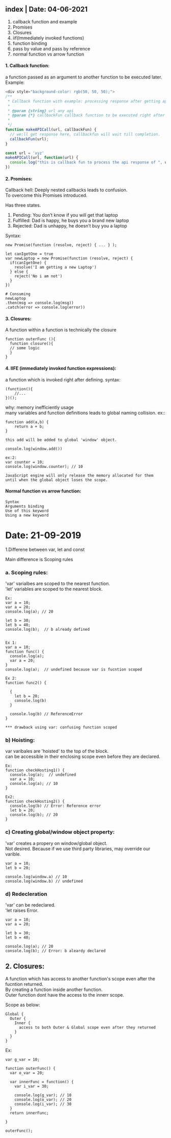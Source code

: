 ## index | Date: 04-06-2021
1.  callback function and example
2.  Promises
3.  Closures
4.  iif(Immediately invoked functions)
5.  function binding
6.  pass by value and pass by reference
7.  normal function vs arrow function



#### 1. Callback function:
  a function passed as an argument to another function to be executed later.  
Example:  
```javascript
<div style="background-color: rgb(50, 50, 50);">
/**
 * Callback function with example: processing response after getting api response
 *
 * @param {string} url any api
 * @param {*} callbackFun callback function to be executed right after main one
 * 
 */
function makeAPICall(url, callbackFun) {
  // we;ll get response here, callbackfun will wait till completion.
  callbackFun(url);
}

const url = 'xyz'
makeAPICall(url, function(url) {
  console.log("this is callback fun to process the api response of ", url)
})
```

#### 2. Promises:  
Callback hell: Deeply nested callbacks leads to confusion.  
To overcome this Promises introduced.  

Has three states.  
1. Pending: You don’t know if you will get that laptop
2. Fulfilled: Dad is happy, he buys you a brand new laptop
3. Rejected: Dad is unhappy, he doesn’t buy you a laptop

Syntax:  
```
new Promise(function (resolve, reject) { ... } );

let canIgetOne = true 
var newLaptop = new Promise(function (resolve, reject) {
  if(canIgetOne) {
    resolve('I am getting a new Laptop')
  } else {
    reject('No i am not')
  }
})

# Consuming
newLaptop
.then(msg => console.log(msg))
.catch(error => console.log(error))
```  


#### 3. Closures:
A function within a function is technically the closure
```
function outerFunc (){
  function closure(){
  // some logic
  } 
}
```

#### 4. IIFE (immediately invoked function expressions):
a function which is invoked right after defining.
syntax:
```
(function(){
    //...
})();
```
why:
memory inefficiently usage  
many variables and function definitions leads to global naming collision.
ex::
```
function add(a,b) {
    return a + b;
}

this add will be added to global 'window' object.

console.log(window.add())

ex:2:
var counter = 10;
console.log(window.counter); // 10

JavaScript engine will only release the memory allocated for them until when the global object loses the scope.
```

#### Normal function vs arrow function:
```
Syntax
Arguments binding
Use of this keyword
Using a new keyword
```


# Date: 21-09-2019

1.Differene between var, let and const

Main difference is Scoping rules

### a. Scoping rules:  
'var' varialbes are scoped to the nearest function.  
'let' variables are scoped to the nearest block.

```
Ex:
var a = 10;
var a = 20;
console.log(a); // 20

let b = 30;
let b = 40;
console.log(b);  // b already defined


Ex 1: 
var a = 10;
function func() {
  console.log(a);
  var a = 20;
}
console.log(a);  // undefined because var is fucntion scoped

Ex 2:
function func2() {
  
  {
    let b = 20;
    console.log(b)
  }
  
  console.log(b) // ReferenceError
}

*** drawback using var: confusing function scoped

```

### b) Hoisting:  
var varibales are 'hoisted' to the top of the block.  
can be accessible in their enclosing scope even before they are declared.
```
Ex:
function checkHosting1() {
  console.log(a);  // undefined
  var a = 10;
  console.log(a); // 10
}

Ex2:
function checkHosting2() {
  console.log(b) // Error: Reference error
  let b = 20;
  console.log(b); // 20
}
```

### c) Creating global/window object property:  
'var' creates a propery on window/global object.  
Not desired. Because if we use third party libraries, may override our varible.  
```
var a = 10;
let b = 20;

console.log(window.a) // 10
console.log(window.b) // undefined
```

### d) Redecleration  
'var' can be redeclared.  
'let raises Error.
```
var a = 10;
var a = 20;

let b = 30;
let b = 40;

console.log(a); // 20
console.log(b); // Error: b aleardy declared
```


## 2. Closures:  
A function which has access to another function's scope even after the fucntion returned.  
By creating a function inside another function.  
Outer function dont have the access to the innerr scope.  

Scope as below:
```
Global {
  Outer {
    Inner {
      access to both Outer & Global scope even after they returned
    }
  }
}
```

Ex:
```
var g_var = 10;

function outerFunc() {
  var o_var = 20;

  var innerFunc = function() {
    var i_var = 30;
    
    console.log(g_var); // 10
    console.log(o_var); // 20
    console.log(i_var); // 30
  }
  return innerFunc;
  
}

outerFunc();
```


